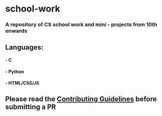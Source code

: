 # school-work

### A repository of CS school work and mini - projects from 10th onwards

## Languages:
#### - C
#### - Python
#### - HTML/CSS/JS


## Please read the [Contributing Guidelines](https://github.com/nik2203/school-work/blob/master/CONTRIBUTING.md) before submitting a PR
